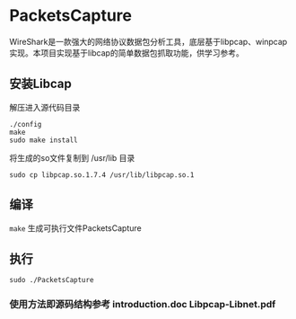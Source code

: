 # PacketsCapture
WireShark是一款强大的网络协议数据包分析工具，底层基于libpcap、winpcap实现。本项目实现基于libcap的简单数据包抓取功能，供学习参考。

## 安装Libcap
解压进入源代码目录
```
./config
make
sudo make install
```
将生成的so文件复制到 /usr/lib 目录
```
sudo cp libpcap.so.1.7.4 /usr/lib/libpcap.so.1
```

## 编译
```make```
生成可执行文件PacketsCapture

## 执行
```sudo ./PacketsCapture```

### 使用方法即源码结构参考 introduction.doc Libpcap-Libnet.pdf
